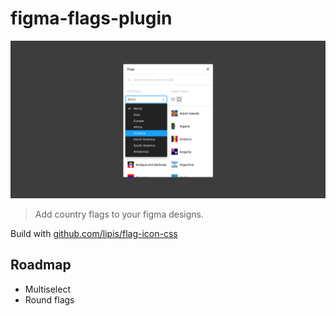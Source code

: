 # figma-flags-plugin

![GitHub Logo](artwork.png)

> Add country flags to your figma designs.

Build with [github.com/lipis/flag-icon-css](https://github.com/lipis/flag-icon-css)

## Roadmap

- Multiselect
- Round flags
